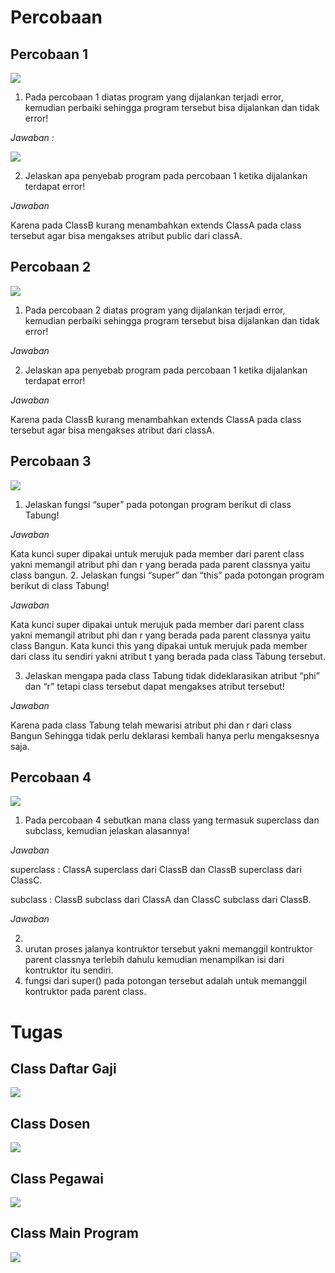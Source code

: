 # Percobaan 
## Percobaan 1

<img src="img/c1.png" />

1. Pada percobaan 1 diatas program yang dijalankan terjadi error, kemudian perbaiki sehingga
program tersebut bisa dijalankan dan tidak error!

*Jawaban :*

<img src="img/p1.png" />



2. Jelaskan apa penyebab program pada percobaan 1 ketika dijalankan terdapat error!

*Jawaban*

Karena pada ClassB kurang menambahkan extends ClassA pada class tersebut agar bisa mengakses atribut public dari classA. 

## Percobaan 2

<img src="img/c2.png" />

1. Pada percobaan 2 diatas program yang dijalankan terjadi error, kemudian perbaiki sehingga
program tersebut bisa dijalankan dan tidak error!

*Jawaban*

2. Jelaskan apa penyebab program pada percobaan 1 ketika dijalankan terdapat error!

*Jawaban*

Karena pada ClassB kurang menambahkan extends ClassA pada class tersebut agar bisa mengakses atribut dari classA. 

## Percobaan 3

<img src="img/c3.png" />

1. Jelaskan fungsi “super” pada potongan program berikut di class Tabung!

*Jawaban*

Kata kunci super dipakai untuk merujuk pada member dari parent class yakni memangil atribut phi dan r yang berada pada parent classnya yaitu class bangun.
2. Jelaskan fungsi “super” dan “this” pada potongan program berikut di class Tabung!

*Jawaban*

Kata kunci super dipakai untuk merujuk pada member dari parent class yakni memangil atribut phi dan r yang berada pada parent classnya yaitu class Bangun.
Kata kunci this yang dipakai untuk merujuk pada member dari class itu sendiri yakni atribut t yang berada pada class Tabung tersebut. 

3. Jelaskan mengapa pada class Tabung tidak dideklarasikan atribut “phi” dan “r” tetapi class tersebut dapat mengakses atribut tersebut!

*Jawaban*

Karena pada class Tabung telah mewarisi atribut phi dan r dari class Bangun Sehingga tidak perlu deklarasi kembali hanya perlu mengaksesnya saja.


## Percobaan 4

<img src="img/c4.png" />

1. Pada percobaan 4 sebutkan mana class yang termasuk superclass dan subclass, kemudian
jelaskan alasannya!

*Jawaban*

superclass : ClassA superclass dari ClassB dan ClassB superclass dari ClassC.

subclass : ClassB subclass dari ClassA dan ClassC subclass dari ClassB.

*Jawaban*

2.
3. urutan proses jalanya kontruktor tersebut yakni memanggil kontruktor parent classnya terlebih dahulu kemudian menampilkan isi dari kontruktor itu sendiri.
4. fungsi dari super() pada potongan tersebut adalah untuk memanggil kontruktor pada parent class.



# Tugas
## Class Daftar Gaji
<img src="img/dg.png" />

## Class Dosen
<img src="img/d.png" />

## Class Pegawai
<img src="img/p.png" />

## Class Main Program
<img src="img/t.png" />
